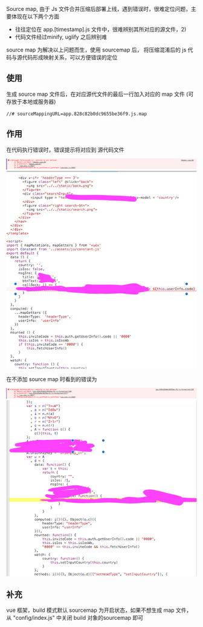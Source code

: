 Source map, 由于 Js 文件合并压缩后部署上线，遇到错误时，很难定位问题，主要体现在以下两个方面
-  往往定位在 app.[timestamp].js 文件中，很难辨别其所对应的源文件，2)
-  代码文件经过minify, uglify 之后辨别难

source map 为解决以上问题而生，使用 sourcemap 后， 将压缩混淆后的 js 代码与源代码形成映射关系，可以方便错误的定位

## 使用

生成 source map 文件后，在对应源代文件的最后一行加入对应的 map 文件 (可存放于本地或服务器)

```
//# sourceMappingURL=app.828c82b0dc9655be36f9.js.map
```

## 作用
在代码执行错误时，错误提示将对应到 源代码文件

![error1](imgs/sourcemap1.png)
![error_detail](imgs/sourcemap2.png)

在不添加 source map 时看到的错误为

![](imgs/sourcemap4.png)
![](imgs/sourcemap3.png)


## 补充
vue 框架，build 模式默认 sourcemap 为开启状态，如果不想生成 map 文件，从 "config/index.js" 中关闭 build 对象的sourcemap 即可
